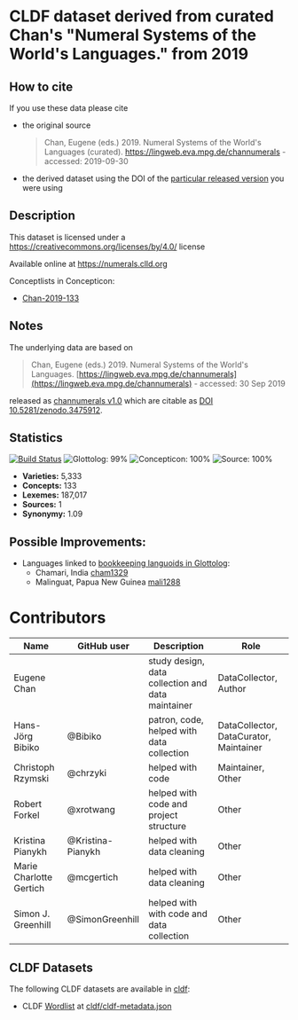 # CLDF dataset derived from curated Chan's "Numeral Systems of the World's Languages." from 2019

## How to cite

If you use these data please cite
- the original source
  > Chan, Eugene (eds.) 2019. Numeral Systems of the World's Languages (curated). https://lingweb.eva.mpg.de/channumerals - accessed: 2019-09-30
- the derived dataset using the DOI of the [particular released version](releases/) you were using

## Description


This dataset is licensed under a https://creativecommons.org/licenses/by/4.0/ license

Available online at https://numerals.clld.org


Conceptlists in Concepticon:
- [Chan-2019-133](https://concepticon.clld.org/contributions/Chan-2019-133)
## Notes

The underlying data are based on
> Chan, Eugene (eds.) 2019. Numeral Systems of the World's Languages. [https://lingweb.eva.mpg.de/channumerals](https://lingweb.eva.mpg.de/channumerals) - accessed: 30 Sep 2019

released as [channumerals v1.0](https://github.com/numeralbank/channumerals/releases/tag/v1.0) which are citable as [DOI 10.5281/zenodo.3475912](https://doi.org/10.5281/zenodo.3475912).


## Statistics


[![Build Status](https://travis-ci.org/numeralbank/numerals.svg?branch=master)](https://travis-ci.org/numeralbank/numerals)
![Glottolog: 99%](https://img.shields.io/badge/Glottolog-99%25-brightgreen.svg "Glottolog: 99%")
![Concepticon: 100%](https://img.shields.io/badge/Concepticon-100%25-brightgreen.svg "Concepticon: 100%")
![Source: 100%](https://img.shields.io/badge/Source-100%25-brightgreen.svg "Source: 100%")

- **Varieties:** 5,333
- **Concepts:** 133
- **Lexemes:** 187,017
- **Sources:** 1
- **Synonymy:** 1.09

## Possible Improvements:

- Languages linked to [bookkeeping languoids in Glottolog](http://glottolog.org/glottolog/glottologinformation#bookkeepinglanguoids):
  - Chamari, India [cham1329](http://glottolog.org/resource/languoid/id/cham1329)
  - Malinguat, Papua New Guinea [mali1288](http://glottolog.org/resource/languoid/id/mali1288)



# Contributors

Name               | GitHub user     | Description                          | Role
---                | ---             | ---                                  | ---
Eugene Chan |  | study design, data collection and data maintainer                               | DataCollector, Author
Hans-Jörg Bibiko | @Bibiko | patron, code, helped with data collection | DataCollector, DataCurator, Maintainer
Christoph Rzymski | @chrzyki | helped with code | Maintainer, Other
Robert Forkel | @xrotwang | helped with code and project structure | Other
Kristina Pianykh | @Kristina-Pianykh | helped with data cleaning | Other
Marie Charlotte Gertich | @mcgertich | helped with data cleaning | Other
Simon J. Greenhill | @SimonGreenhill | helped with with code and data collection | Other



## CLDF Datasets

The following CLDF datasets are available in [cldf](cldf):

- CLDF [Wordlist](https://github.com/cldf/cldf/tree/master/modules/Wordlist) at [cldf/cldf-metadata.json](cldf/cldf-metadata.json)